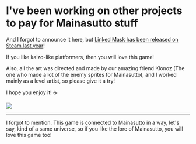 # I've been working on other projects to pay for Mainasutto stuff

And I forgot to announce it here, but [Linked Mask has been released on Steam last year](https://store.steampowered.com/app/1111590/Linked_Mask/)!

If you like kaizo-like platformers, then you will love this game!

Also, all the art was directed and made by our amazing friend Klonoz (The one who made a lot of the enemy sprites for Mainasutto), and I worked mainly as a level artist, so please give it a try!

I hope you enjoy it! :coffee:

<div class="image-container">

![](https://cdn.cloudflare.steamstatic.com/steam/apps/1111590/capsule_616x353.jpg)

</div>

---

I forgot to mention. This game is connected to Mainasutto in a way, let's say, kind of a same universe, so if you like the lore of Mainasutto, you will love this game too!
